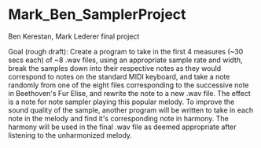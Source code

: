# Mark_Ben_SamplerProject
Ben Kerestan, Mark Lederer final project 

Goal (rough draft): Create a program to take in the first 4 measures (~30 secs each) of ~8 .wav files, using an appropriate sample rate and width, break the samples down into their respective notes as they would correspond to notes on the standard MIDI keyboard, and take a note randomly from one of the eight files corresponding to the successive note in Beethoven's Fur Elise, and rewrite the note to a new .wav file. The effect is a note for note sampler playing this popular melody. To improve the sound quality of the sample, another program will be written to take in each note in the melody and find it's corresponding note in harmony. The harmony will be used in the final .wav file as deemed appropriate after listening to the unharmonized melody. 


